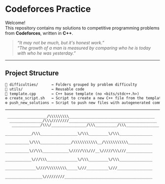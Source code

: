 # Codeforces Practice

Welcome!  
This repository contains my solutions to competitive programming problems from **Codeforces**, written in **C++**.

> *“It may not be much, but it's honest work.”*  
> *“The growth of a man is measured by comparing who he is today with who he was yesterday.”*

---

## Project Structure

```txt
📁 difficulties/      → Folders grouped by problem difficulty
📁 utils/             → Reusable code
📄 template.cpp       → C++ base template (no <bits/stdc++.h>)
⚙️ create_script.sh   → Script to create a new C++ file from the template
⚙️ push_new_solutions → Script to push new files with autogenerated commit messages
```

---

```text
 __________________/\\\\\\\\\_______________________________________        
  _______________/\\\////////________________________________________       
   _____________/\\\/________________/\\\__________/\\\_______________      
    ____________/\\\_________________\/\\\_________\/\\\_______________     
     ___________\/\\\______________/\\\\\\\\\\\__/\\\\\\\\\\\___________    
      ___________\//\\\____________\/////\\\///__\/////\\\///____________   
       ____________\///\\\______________\/\\\_________\/\\\_______________  
        ______________\////\\\\\\\\\_____\///__________\///________________ 
         _________________\/////////________________________________________
```
